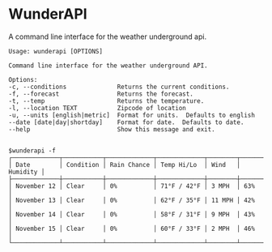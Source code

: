 # WunderAPI
A command line interface for the weather underground api. 

    Usage: wunderapi [OPTIONS]

    Command line interface for the weather underground API.

    Options:
    -c, --conditions              Returns the current conditions.
    -f, --forecast                Returns the forecast.
    -t, --temp                    Returns the temperature.
    -l, --location TEXT           Zipcode of location
    -u, --units [english|metric]  Format for units.  Defaults to english
    --date [date|day|shortday]    Format for date.  Defaults to date.
    --help                        Show this message and exit.

    
    $wunderapi -f
    ┌─────────────┬───────────┬─────────────┬─────────────┬────────┬──────────┐
    │ Date        │ Condition │ Rain Chance │ Temp Hi/Lo  │ Wind   │ Humidity │
    ├─────────────┼───────────┼─────────────┼─────────────┼────────┼──────────┤
    │ November 12 │ Clear     │ 0%          │ 71°F / 42°F │ 3 MPH  │ 63%      │
    │ November 13 │ Clear     │ 0%          │ 62°F / 35°F │ 11 MPH │ 42%      │
    │ November 14 │ Clear     │ 0%          │ 58°F / 31°F │ 9 MPH  │ 43%      │
    │ November 15 │ Clear     │ 0%          │ 60°F / 33°F │ 2 MPH  │ 46%      │
    └─────────────┴───────────┴─────────────┴─────────────┴────────┴──────────┘



